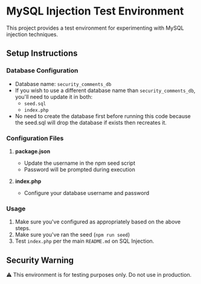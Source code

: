 # MySQL Injection Test Environment

This project provides a test environment for experimenting with MySQL injection techniques.

## Setup Instructions

### Database Configuration
- Database name: `security_comments_db`
- If you wish to use a different database name than `security_comments_db`, you'll need to update it in both:
  - `seed.sql`
  - `index.php`
- No need to create the database first before running this code because the seed.sql will drop the database if exists then recreates it.

### Configuration Files
1. **package.json**
   - Update the username in the npm seed script
   - Password will be prompted during execution

2. **index.php**
   - Configure your database username and password

### Usage
1. Make sure you've configured as appropriately based on the above steps.
2. Make sure you've ran the seed (`npm run seed`)
3. Test `index.php` per the main `README.md` on SQL Injection.

## Security Warning
⚠️ This environment is for testing purposes only. Do not use in production.